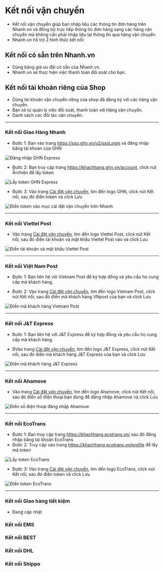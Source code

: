 # Kết nối vận chuyển
- Kết nối vận chuyển giúp bạn nhập liệu các thông tin đơn hàng trên Nhanh.vn và đồng bộ trực tiếp thông tin đơn hàng sang các hãng vận chuyển mà không cần phải nhập liệu lại thông tin qua hãng vận chuyển
- Nhanh.vn hỗ trợ 2 hình thức kết nối:

## Kết nối có sẵn trên Nhanh.vn
- Dùng bảng giá ưu đãi có sẵn của Nhanh.vn.
- Nhanh.vn sẽ thực hiện việc thanh toán đối soát cho bạn.

## Kết nối tài khoản riêng của Shop
- Dùng tài khoản vận chuyển riêng của shop đã đăng ký với các hãng vận chuyển.
- Bạn sẽ tự quản lý việc đối soát, thanh toán với Hãng vận chuyển.
- Danh sách các đối tác vận chuyển:

---

### Kết nối Giao Hàng Nhanh

* Bước 1: Bạn vào trang https://sso.ghn.vn/v2/ssoLogin và đăng nhập bằng tài khoản của GHN

![Đăng nhập GHN Express](https://raw.githubusercontent.com/nhanhapi/manual/master/docs/cai-dat/img/ket-noi-ghn.jpg)

* Bước 2: Bạn truy cập trang https://khachhang.ghn.vn/account, click nút Ẩn/hiện để lấy token

![Lấy token GHN Express](https://raw.githubusercontent.com/nhanhapi/manual/master/docs/cai-dat/img/ket-noi-ghn-1.jpg)

* Bước 3: Vào trang [Cài đặt vận chuyển](https://new.nhanh.vn/setting/order/shipping), tìm đến logo GHN, click nút Kết nối, sau đó điền token và click Lưu

![Điền token vào mục cài đặt vận chuyển trên Nhanh](https://raw.githubusercontent.com/nhanhapi/manual/master/docs/cai-dat/img/ket-noi-ghn-2.jpg)


---


### Kết nối Viettel Post

* Vào trang [Cài đặt vận chuyển](https://new.nhanh.vn/setting/order/shipping), tìm đến logo Viettel Post, click nút Kết nối, sau đó điền tài khoản và mật khẩu Viettel Post vào và click Lưu

![Điền tài khoản và mật khẩu Viettel Post](https://raw.githubusercontent.com/nhanhapi/manual/master/docs/cai-dat/img/ket-noi-viettel-pos.jpg)


---


### Kết nối Việt Nam Post

* Bước 1: Bạn liên hệ với Vietnam Post để ký hợp đồng và yêu cầu họ cung cấp mã khách hàng.

* Bước 2: Vào trang [Cài đặt vận chuyển](https://new.nhanh.vn/setting/order/shipping), tìm đến logo Vietnam Post, click nút Kết nối, sau đó điền mã khách hàng VNpost của bạn và click Lưu

![Điền mã khách hàng Vietnam Post](https://raw.githubusercontent.com/nhanhapi/manual/master/docs/cai-dat/img/ket-noi-vietnam-post.jpg)


---


### Kết nối J&T Express

* Bước 1: Bạn liên hệ với J&T Express để ký hợp đồng và yêu cầu họ cung cấp mã khách hàng.

* BVào trang [Cài đặt vận chuyển](https://new.nhanh.vn/setting/order/shipping), tìm đến logo J&T Express, click nút Kết nối, sau đó điền mã khách hàng J&T Express của bạn và click Lưu

![Điền mã khách hàng J&T Express](https://raw.githubusercontent.com/nhanhapi/manual/master/docs/cai-dat/img/ket-noi-jt-express.jpg)


---


### Kết nối Ahamove

* Vào trang [Cài đặt vận chuyển](https://new.nhanh.vn/setting/order/shipping), tìm đến logo Ahamove, click nút Kết nối, sau đó điền số điện thoại bạn dùng để đăng nhập Ahamove và click Lưu

![Điền số điện thoại đăng nhập Ahamove](https://raw.githubusercontent.com/nhanhapi/manual/master/docs/cai-dat/img/ket-noi-ahamove.jpg)


---


### Kết nối EcoTrans

* Bước 1: Bạn truy cập trang https://khachhang.ecotrans.vn/ sau đó đăng nhập bằng tài khoản EcoTrans
* Bước 2: Truy cập vào trang https://khachhang.ecotrans.vn/profile để lấy mã token

![Lấy token EcoTrans](https://raw.githubusercontent.com/nhanhapi/manual/master/docs/cai-dat/img/lay-token-ecotrans.jpg)

* Bước 3: Vào trang [Cài đặt vận chuyển](https://new.nhanh.vn/setting/order/shipping), tìm đến logo EcoTrans, click nút Kết nối, sau đó điền token và click Lưu

![Điền token EcoTrans](https://raw.githubusercontent.com/nhanhapi/manual/master/docs/cai-dat/img/ket-noi-ecotrans-1a.jpg)


---


### Kết nối Giao hàng tiết kiệm

* Đang cập nhật

### Kết nối EMS

### Kết nối BEST

### Kết nối DHL

### Kết nối Shippo

